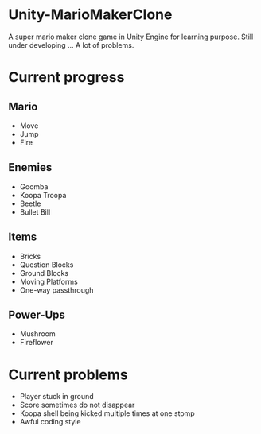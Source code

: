 # Unity-MarioMakerClone
A super mario maker clone game in Unity Engine for learning purpose. Still under developing ...
A lot of problems.

# Current progress
## Mario
* Move
* Jump
* Fire

## Enemies
* Goomba
* Koopa Troopa
* Beetle
* Bullet Bill

## Items
* Bricks
* Question Blocks
* Ground Blocks
* Moving Platforms
* One-way passthrough

## Power-Ups
* Mushroom
* Fireflower

# Current problems
* Player stuck in ground
* Score sometimes do not disappear
* Koopa shell being kicked multiple times at one stomp
* Awful coding style
